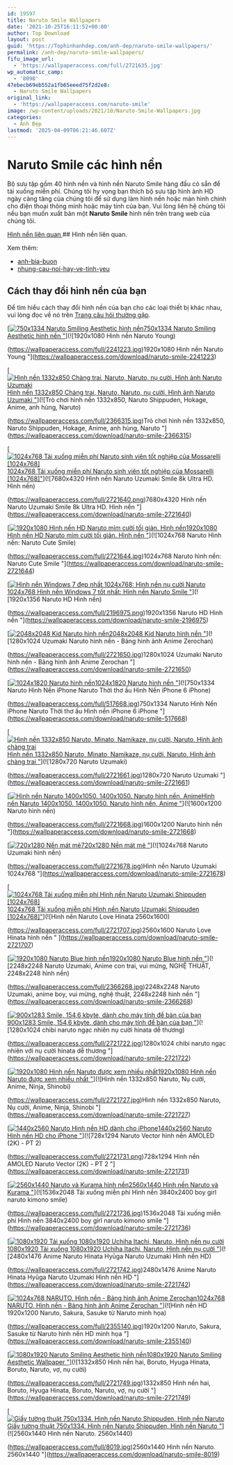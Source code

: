 ```yaml
---
id: 19597
title: Naruto Smile Wallpapers
date: '2021-10-25T16:11:52+00:00'
author: Top Download
layout: post
guid: 'https://Tophinhanhdep.com/anh-dep/naruto-smile-wallpapers/'
permalink: /anh-dep/naruto-smile-wallpapers/
fifu_image_url:
  - 'https://wallpaperaccess.com/full/2721635.jpg'
wp_automatic_camp:
  - '8098'
47ebecb69eb552a1fb65eeed75f2d2e8:
  - Naruto Smile Wallpapers
original_link:
  - 'https://wallpaperaccess.com/naruto-smile'
image: /wp-content/uploads/2021/10/Naruto-Smile-Wallpapers.jpg
categories:
  - Ảnh Đẹp
lastmod: '2025-04-09T06:21:46.607Z'
---
```

# Naruto Smile các hình nền

Bộ sưu tập gồm 40 hình nền và hình nền Naruto Smile hàng đầu có sẵn để tải xuống miễn phí. Chúng tôi hy vọng bạn thích bộ sưu tập hình ảnh HD ngày càng tăng của chúng tôi để sử dụng làm hình nền hoặc màn hình chính cho điện thoại thông minh hoặc máy tính của bạn. Vui lòng liên hệ chúng tôi nếu bạn muốn xuất bản một **Naruto Smile** hình nền trên trang web của chúng tôi.

[Hình nền liên quan ](#related) ## Hình nền liên quan.

   
 Xem thêm:

   
- [anh-bia-buon](https://tophinhanhdep.com/anh-bia/anh-bia-buon/)
- [nhung-cau-noi-hay-ve-tinh-yeu](https://tophinhanhdep.com/nhung-cau-noi-hay/nhung-cau-noi-hay-ve-tinh-yeu/)

## Cách thay đổi hình nền của bạn

Để tìm hiểu cách thay đổi hình nền của bạn cho các loại thiết bị khác nhau, vui lòng đọc về nó trên [Trang câu hỏi thường gặp](https://tophinhanhdep.com/faq/).

  
[[![750x1334 Naruto Smiling Aesthetic hình nền](https://wallpaperaccess.com/full/2721635.jpg)750x1334 Naruto Smiling Aesthetic hình nền "](https://wallpaperaccess.com/download/naruto-smile-2721635)](![1920x1080 Hình nền Naruto Young)

(https://wallpaperaccess.com/full/2241223.jpg)1920x1080 Hình nền Naruto Young "](https://wallpaperaccess.com/download/naruto-smile-2241223)

[[![Hình nền 1332x850 Chàng trai, Naruto, Naruto, nụ cười, Hình ảnh Naruto Uzumaki](https://wallpaperaccess.com/full/2721637.jpg)Hình nền 1332x850 Chàng trai, Naruto, Naruto, nụ cười, Hình ảnh Naruto Uzumaki "](https://wallpaperaccess.com/download/naruto-smile-2721637)](![Trò chơi hình nền 1332x850, Naruto Shippuden, Hokage, Anime, anh hùng, Naruto)

(https://wallpaperaccess.com/full/2366315.jpg)Trò chơi hình nền 1332x850, Naruto Shippuden, Hokage, Anime, anh hùng, Naruto "](https://wallpaperaccess.com/download/naruto-smile-2366315)

[[![1024x768 Tải xuống miễn phí Naruto sinh viên tốt nghiệp của Mossarelli [1024x768]](https://wallpaperaccess.com/full/1400551.jpg)1024x768 Tải xuống miễn phí Naruto sinh viên tốt nghiệp của Mossarelli \[1024x768\]"](https://wallpaperaccess.com/download/naruto-smile-1400551)](![7680x4320 Hình nền Naruto Uzumaki Smile 8k Ultra HD.  Hình nền)

(https://wallpaperaccess.com/full/2721640.png)7680x4320 Hình nền Naruto Uzumaki Smile 8k Ultra HD. Hình nền "](https://wallpaperaccess.com/download/naruto-smile-2721640)

[[![1920x1080 Hình nền HD Naruto mỉm cười tối giản.  Hình nền](https://wallpaperaccess.com/full/2721642.jpg)1920x1080 Hình nền HD Naruto mỉm cười tối giản. Hình nền "](https://wallpaperaccess.com/download/naruto-smile-2721642)](![1024x768 Naruto Hình nền: Naruto Cute Smile)

(https://wallpaperaccess.com/full/2721644.jpg)1024x768 Naruto hình nền: Naruto Cute Smile "](https://wallpaperaccess.com/download/naruto-smile-2721644)

[[![Hình nền Windows 7 đẹp nhất 1024x768: Hình nền nụ cười Naruto](https://wallpaperaccess.com/full/2721646.jpg)1024x768 Hình nền Windows 7 tốt nhất: Hình nền Naruto Smile "](https://wallpaperaccess.com/download/naruto-smile-2721646)](![1920x1356 Naruto HD Hình nền)

(https://wallpaperaccess.com/full/2196975.png)1920x1356 Naruto HD Hình nền "](https://wallpaperaccess.com/download/naruto-smile-2196975)

[[![2048x2048 Kid Naruto hình nền](https://wallpaperaccess.com/full/2721649.jpg)2048x2048 Kid Naruto hình nền "](https://wallpaperaccess.com/download/naruto-smile-2721649)](![1280x1024 Uzumaki Naruto hình nền - Bảng hình ảnh Anime Zerochan)

(https://wallpaperaccess.com/full/2721650.jpg)1280x1024 Uzumaki Naruto hình nền - Bảng hình ảnh Anime Zerochan "](https://wallpaperaccess.com/download/naruto-smile-2721650)

[[![1024x1820 Naruto hình nền](https://wallpaperaccess.com/full/2721651.png)1024x1820 Naruto hình nền "](https://wallpaperaccess.com/download/naruto-smile-2721651)](![750x1334 Naruto Hình Nền iPhone Naruto Thời thơ ấu Hình Nền iPhone 6 iPhone)

(https://wallpaperaccess.com/full/517668.jpg)750x1334 Naruto Hình Nền iPhone Naruto Thời thơ ấu Hình nền iPhone 6 iPhone "](https://wallpaperaccess.com/download/naruto-smile-517668)

[ [![Hình nền 1332x850 Naruto, Minato, Namikaze, nụ cười, Naruto, Hình ảnh chàng trai](https://wallpaperaccess.com/full/2721652.jpg)Hình nền 1332x850 Naruto, Minato, Namikaze, nụ cười, Naruto, Hình ảnh chàng trai "](https://wallpaperaccess.com/download/naruto-smile-2721652)](![1280x720 Naruto Uzumaki)

(https://wallpaperaccess.com/full/2721661.jpg)1280x720 Naruto Uzumaki "](https://wallpaperaccess.com/download/naruto-smile-2721661)

[[![Hình nền Naruto 1400x1050.  1400x1050.  Naruto hình nền, Anime](https://wallpaperaccess.com/full/2721663.jpg)Hình nền Naruto 1400x1050. 1400x1050. Naruto hình nền, Anime "](https://wallpaperaccess.com/download/naruto-smile-2721663)](![1600x1200 Naruto hình nền)

(https://wallpaperaccess.com/full/2721668.jpg)1600x1200 Naruto hình nền "](https://wallpaperaccess.com/download/naruto-smile-2721668)

[[![720x1280 Nền mát mẻ](https://wallpaperaccess.com/full/2721676.jpg)720x1280 Nền mát mẻ "](https://wallpaperaccess.com/download/naruto-smile-2721676)](![1024x768 Naruto Uzumaki hình nền)

(https://wallpaperaccess.com/full/2721678.jpg)Hình nền Naruto Uzumaki 1024x768 "](https://wallpaperaccess.com/download/naruto-smile-2721678)

[[![1024x768 Tải xuống miễn phí Hình nền Naruto Uzumaki Shippuden [1024x768]](https://wallpaperaccess.com/full/2721680.jpg)1024x768 Tải xuống miễn phí Hình nền Naruto Uzumaki Shippuden \[1024x768\]"](https://wallpaperaccess.com/download/naruto-smile-2721680)](![Hình nền Naruto Love Hinata 2560x1600)

(https://wallpaperaccess.com/full/2721707.jpg)2560x1600 Naruto Love Hinata hình nền " ](https://wallpaperaccess.com/download/naruto-smile-2721707)

[[![1920x1080 Naruto Blue hình nền](https://wallpaperaccess.com/full/2721713.jpg)1920x1080 Naruto Blue hình nền "](https://wallpaperaccess.com/download/naruto-smile-2721713)](![2248x2248 Naruto Uzumaki, Anime con trai, vui mừng, NGHỆ THUẬT, 2248x2248 hình nền)

(https://wallpaperaccess.com/full/2366268.jpg)2248x2248 Naruto Uzumaki, anime boy, vui mừng, nghệ thuật, 2248x2248 hình nền "](https://wallpaperaccess.com/download/naruto-smile-2366268)

[[![900x1283 Smile, 154,6 kbyte, dành cho máy tính để bàn của bạn](https://wallpaperaccess.com/full/2721716.jpg)900x1283 Smile, 154,6 kbyte, dành cho máy tính để bàn của bạn "](https://wallpaperaccess.com/download/naruto-smile-2721716)](![1280x1024 chibi naruto ngạc nhiên nụ cười hinata dễ thương)

(https://wallpaperaccess.com/full/2721722.jpg)1280x1024 chibi naruto ngạc nhiên với nụ cười hinata dễ thương "](https://wallpaperaccess.com/download/naruto-smile-2721722)

[[![1920x1080 Hình nền Naruto được xem nhiều nhất](https://wallpaperaccess.com/full/2721726.jpg)1920x1080 Hình nền Naruto được xem nhiều nhất "](https://wallpaperaccess.com/download/naruto-smile-2721726)](![Hình nền 1332x850 Naruto, Nụ cười, Anime, Ninja, Shinobi)

(https://wallpaperaccess.com/full/2721727.jpg)Hình nền 1332x850 Naruto, Nụ cười, Anime, Ninja, Shinobi "](https://wallpaperaccess.com/download/naruto-smile-2721727)

[[![1440x2560 Naruto Hình nền HD dành cho iPhone](https://wallpaperaccess.com/full/407316.jpg)1440x2560 Naruto Hình nền HD cho iPhone "](https://wallpaperaccess.com/download/naruto-smile-407316)](![728x1294 Naruto Vector hình nền AMOLED (2K) - PT 2)

(https://wallpaperaccess.com/full/2721731.png)728x1294 Hình nền AMOLED Naruto Vector (2K) - PT 2 "](https://wallpaperaccess.com/download/naruto-smile-2721731)

[[![2560x1440 Naruto và Kurama hình nền](https://wallpaperaccess.com/full/2721734.jpg)2560x1440 Hình nền Naruto và Kurama "](https://wallpaperaccess.com/download/naruto-smile-2721734)](![1536x2048 Tải xuống miễn phí Hình nền 3840x2400 boy girl naruto kimono smile)

(https://wallpaperaccess.com/full/2721736.jpg)1536x2048 Tải xuống miễn phí Hình nền 3840x2400 boy girl naruto kimono smile "](https://wallpaperaccess.com/download/naruto-smile-2721736)

[[![1080x1920 Tải xuống 1080x1920 Uchiha Itachi, Naruto, Hình nền nụ cười](https://wallpaperaccess.com/full/2721739.jpg)1080x1920 Tải xuống 1080x1920 Uchiha Itachi, Naruto, Hình nền nụ cười "](https://wallpaperaccess.com/download/naruto-smile-2721739)](![2480x1476 Anime Naruto Hinata Hyūga Naruto Uzumaki Hình nền HD)

(https://wallpaperaccess.com/full/2721742.jpg)2480x1476 Anime Naruto Hinata Hyūga Naruto Uzumaki Hình nền HD "](https://wallpaperaccess.com/download/naruto-smile-2721742)

[[![1024x768 NARUTO, Hình nền - Bảng hình ảnh Anime Zerochan](https://wallpaperaccess.com/full/2721744.jpg)1024x768 NARUTO, Hình nền - Bảng hình ảnh Anime Zerochan "](https://wallpaperaccess.com/download/naruto-smile-2721744)](![Hình nền HD 1920x1200 Naruto, Sakura, Sasuke từ Naruto minh họa)

(https://wallpaperaccess.com/full/2355140.jpg)1920x1200 Naruto, Sakura, Sasuke từ Naruto hình nền HD minh họa "](https://wallpaperaccess.com/download/naruto-smile-2355140)

[[![1080x1920 Naruto Smiling Aesthetic hình nền](https://wallpaperaccess.com/full/2721748.jpg)1080x1920 Naruto Smiling Aesthetic Wallpaper "](https://wallpaperaccess.com/download/naruto-smile-2721748)](![1332x850 Hình nền hai, Boruto, Hyuga Hinata, Boruto, Naruto, vợ, nụ cười)

(https://wallpaperaccess.com/full/2721749.jpg)1332x850 Hình nền hai, Boruto, Hyuga Hinata, Boruto, Naruto, vợ, nụ cười "](https://wallpaperaccess.com/download/naruto-smile-2721749)

[[![Giấy tường thuật 750x1334.  Hình nền Naruto Shippuden, Hình nền Naruto](https://wallpaperaccess.com/full/2322792.jpg)Giấy tường thuật 750x1334. Hình nền Naruto Shippuden, Hình nền Naruto "](https://wallpaperaccess.com/download/naruto-smile-2322792)](![2560x1440 Hình nền Naruto.  2560x1440)

(https://wallpaperaccess.com/full/8019.jpg)2560x1440 Hình nền Naruto. 2560x1440 "](https://wallpaperaccess.com/download/naruto-smile-8019)
